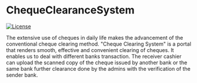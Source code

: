 # ChequeClearanceSystem

[![License](https://img.shields.io/badge/License-Apache%202.0-blue.svg)](https://github.com/sahilshah8141/ChequeClearanceSystem/blob/main/LICENSE.md)

The extensive use of cheques in daily life makes the advancement of the conventional cheque clearing method. "Cheque Clearing System" is a portal that renders smooth, effective and convenient clearing of cheques. It enables us to deal with different banks transaction. The receiver cashier can upload the scanned copy of the cheque issued by another bank or the same bank further clearance done by the admins with the verification of the sender bank.
